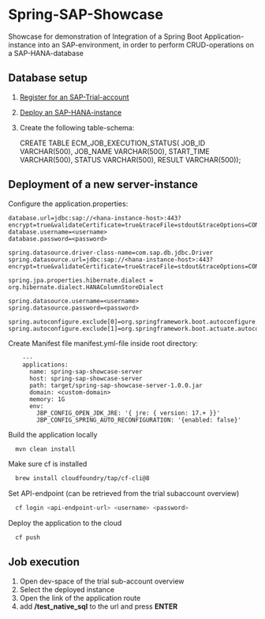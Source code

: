 # Spring-SAP-Showcase
Showcase for demonstration of Integration of a Spring Boot Application-instance into an SAP-environment,
in order to perform CRUD-operations on a SAP-HANA-database

## Database setup

1. [Register for an SAP-Trial-account](https://developers.sap.com/tutorials/hcp-create-trial-account.html)
2. [Deploy an SAP-HANA-instance](https://developers.sap.com/tutorials/hana-cloud-deploying.html)
3. Create the following table-schema:


    CREATE TABLE ECM_JOB_EXECUTION_STATUS(
    JOB_ID VARCHAR(500),
    JOB_NAME VARCHAR(500),
    START_TIME VARCHAR(500),
    STATUS VARCHAR(500),
    RESULT VARCHAR(500));

## Deployment of a new server-instance

Configure the application.properties:

    database.url=jdbc:sap://<hana-instance-host>:443?encrypt=true&validateCertificate=true&traceFile=stdout&traceOptions=CONNECTIONS,API,STATISTICS,CLEANERS,TIMESTAMPS,ELAPSEDTIMES
    database.username=<username>
    database.password=<password>
    
    spring.datasource.driver-class-name=com.sap.db.jdbc.Driver
    spring.datasource.url=jdbc:sap://<hana-instance-host>:443?encrypt=true&validateCertificate=true&traceFile=stdout&traceOptions=CONNECTIONS,API,STATISTICS,CLEANERS,TIMESTAMPS,ELAPSEDTIMES
    
    spring.jpa.properties.hibernate.dialect = org.hibernate.dialect.HANAColumnStoreDialect
    
    spring.datasource.username=<username>
    spring.datasource.password=<password>

    spring.autoconfigure.exclude[0]=org.springframework.boot.autoconfigure.security.servlet.SecurityAutoConfiguration
    spring.autoconfigure.exclude[1]=org.springframework.boot.actuate.autoconfigure.security.servlet.ManagementWebSecurityAutoConfiguration




Create Manifest file manifest.yml-file inside root directory:

        ---
        applications:
          name: spring-sap-showcase-server
          host: spring-sap-showcase-server
          path: target/spring-sap-showcase-server-1.0.0.jar
          domain: <custom-domain>
          memory: 1G
          env:
            JBP_CONFIG_OPEN_JDK_JRE: '{ jre: { version: 17.+ }}'
            JBP_CONFIG_SPRING_AUTO_RECONFIGURATION: '{enabled: false}'


Build the application locally
```bash 
  mvn clean install
```

Make sure cf is installed
```bash 
  brew install cloudfoundry/tap/cf-cli@8
```

Set API-endpoint (can be retrieved from the trial subaccount overview)
```bash 
  cf login <api-endpoint-url> <username> <password>
```

Deploy the application to the cloud
```bash 
  cf push
```
## Job execution

1. Open dev-space of the trial sub-account overview
2. Select the deployed instance
3. Open the link of the application route
4. add **/test_native_sql** to the url and press **ENTER**
